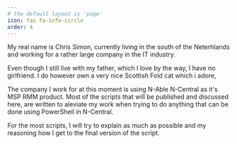 ```yaml
---
# the default layout is 'page'
icon: fas fa-info-circle
order: 4
---
```


My real name is Chris Simon, currently living in the south of the Neterhlands and working for a rather large company in the IT industry.

Even though I still live with my father, which I love by the way, I have no girlfriend.
I do however own a very nice Scottish Fold cat which i adore,

The company I work for at this moment is using N-Able N-Central as it's MSP RMM product.
Most of the scripts that will be published and discussed here, are written to aleviate my work when trying to do anything that can be done using PowerShell in N-Central.

For the most scripts, I will try to explain as much as possible and my reasoning how I get to the final version of the script.